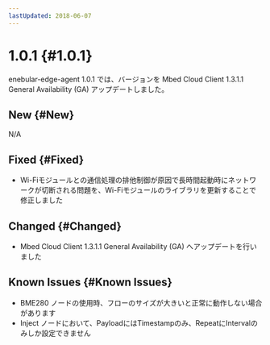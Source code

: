 ```yaml
---
lastUpdated: 2018-06-07
---
```


# 1.0.1 {#1.0.1}

enebular-edge-agent 1.0.1 では、バージョンを Mbed Cloud Client 1.3.1.1 General Availability (GA) アップデートしました。

## New {#New}

N/A

## Fixed {#Fixed}

* Wi-Fiモジュールとの通信処理の排他制御が原因で長時間起動時にネットワークが切断される問題を、Wi-Fiモジュールのライブラリを更新することで修正しました

## Changed {#Changed}

* Mbed Cloud Client 1.3.1.1 General Availability (GA) へアップデートを行いました

## Known Issues {#Known Issues}

* BME280 ノードの使用時、フローのサイズが大きいと正常に動作しない場合があります
* Inject ノードにおいて、PayloadにはTimestampのみ、RepeatにIntervalのみしか設定できません